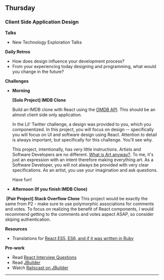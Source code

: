 ## Thursday
### Client Side Application Design

**Talks**

- New Technology Exploration Talks

**Daily Retros**

- How does design influence your development process?
- From your experiencing today designing and programming, what would you change in the future?

**Challenges**
  
- **Morning**
  
  **[Solo Project] IMDB Clone**
  
  Build an IMDB clone with React using the [OMDB API](http://www.omdbapi.com/). This should be an almost client side only application.
  
  In the Lil' Twitter challenge, a design was provided to you, which you componentized. In this project, you will focus on design -- specifically you will focus on UI and software design using React. Attention to detail is always important, but specifically for this challenge. You'll see why.
  
  This project, intentionally, has very little instructions. Artists and Software Developers are no different. [What is Art anyway?](http://panw.weebly.com/programming/what-is-art). To me, it's just an expression with an intent therefore making everything art. As a Software Developer, you will not always be provided with very clear specifications. As an artist, you use your imagination and ask questions.
  
  Have fun!
  
- **Afternoon (If you finish IMDB Clone)**
  
  **[Pair Project] Stack Overflow Clone**
  This project would be exactly the same from P2 - make sure to use polymorphic associations for comments and votes. To focus on realizing the benefit of React components, I would recommend getting to the comments and votes aspect ASAP, so consider skiping authentication.
  
**Resources**

- Translations for [React ES5, ES6, and if it was written in Ruby](http://panw.weebly.com/programming/translation-for-react-es5-es6-and-if-react-was-in-ruby)

**Pre-work**
- Read [React Interview Questions](https://dev.to/tylermcginnis/react-interview-questions)
- Read [JBuilder](https://github.com/rails/jbuilder)
- Watch [Railscast on JBuilder](http://railscasts.com/episodes/320-jbuilder)

---
